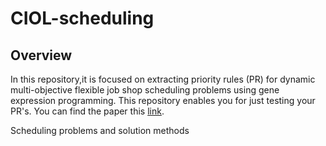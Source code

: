 # CIOL-scheduling
## Overview
In this repository,it is focused on extracting priority rules (PR) for dynamic multi-objective flexible job shop scheduling problems using gene expression programming. This repository enables you for just testing your PR's. You can find the paper this [link](https://www.tandfonline.com/doi/abs/10.1080/00207543.2018.1543964).


Scheduling problems and solution methods
